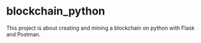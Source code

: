 # blockchain_python

This project is about creating and mining a blockchain on python with Flask and Postman.
